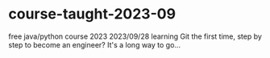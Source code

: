 # course-taught-2023-09
free java/python course 2023
2023/09/28
learning Git the first time, step by step to become an engineer?
It's a long way to go...
